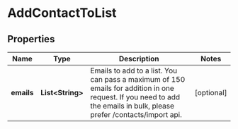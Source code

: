 
# AddContactToList

## Properties
Name | Type | Description | Notes
------------ | ------------- | ------------- | -------------
**emails** | **List&lt;String&gt;** | Emails to add to a list. You can pass a maximum of 150 emails for addition in one request. If you need to add the emails in bulk, please prefer /contacts/import api. |  [optional]



